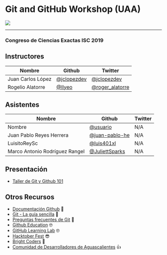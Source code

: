 # Git and GitHub Workshop (UAA)

![](https://github.githubassets.com/images/modules/logos_page/GitHub-Logo.png)

---
### Congreso de Ciencias Exactas ISC 2019

## Instructores 

| Nombre      | Github | Twitter |
| ----------- | ----------- | ----------- |
| Juan Carlos López      | [@jclopezdev](https://github.com/jclopezdev) | [@jclopezdev](https://twitter.com/jclopezdev) |
| Rogelio Alatorre   | [@Ilyeo](https://github.com/Ilyeo) | [@roger_alatorre](https://twitter.com/roger_alatorre) |

## Asistentes
| Nombre      | Github | Twitter |
| ----------- | ----------- | ----------- |
| Nombre            | [@usuario](https://github.com/usuario) | N/A |
| Juan Pablo Reyes Herrera      | [@juan-pablo-he](https://github.com/juan-pablo-he) | N/A |
| LuisitoReySc	    | [@luis401xl](https://github.com/LuisitoReySc) | N/A |
| Marco Antonio Rodríguez Rangel            | [@JuliettSparks](https://github.com/JuliettSparks) | N/A |

## Presentación
* [Taller de Git y Github 101](https://docs.google.com/presentation/d/1DtTlWPGSeL7lq84ifD7ph-BeEzl70qUOJobuODTq8_E/edit?usp=sharing)

## Otros Recursos
* [Documentación Github](https://git-scm.com/doc) 📁
* [Git - La guía sencilla](https://rogerdudler.github.io/git-guide/index.es.html) 📘
* [Preguntas frecuentes de Git](https://es.stackoverflow.com/questions/tagged/git?sort=frequent&pageSize=50) 📁
* [Github Education](https://education.github.com) 🤓
* [GitHub Learning Lab](https://lab.github.com/) 🤓
* [Hacktober Fest](https://hacktoberfest.digitalocean.com/) 😎
* [Bright Coders](https://brightcoders.com) 🤘
* [Comunidad de Desarrolladores de Aguascalientes](https://facebook.com/agscode/) 👍
